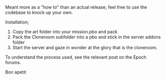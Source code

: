 Meant more as a "how to" than an actual release, feel free to use the codebase to knock up your own.

Installation;

1. Copy the art folder into your mission.pbo and pack
2. Pack the Cloneroom subfolder into a pbo and stick in the server addons folder
3. Start the server and gaze in wonder at the glory that is the cloneroom.

To understand the process used, see the relevant post on the Epoch forums.

Bon apetit